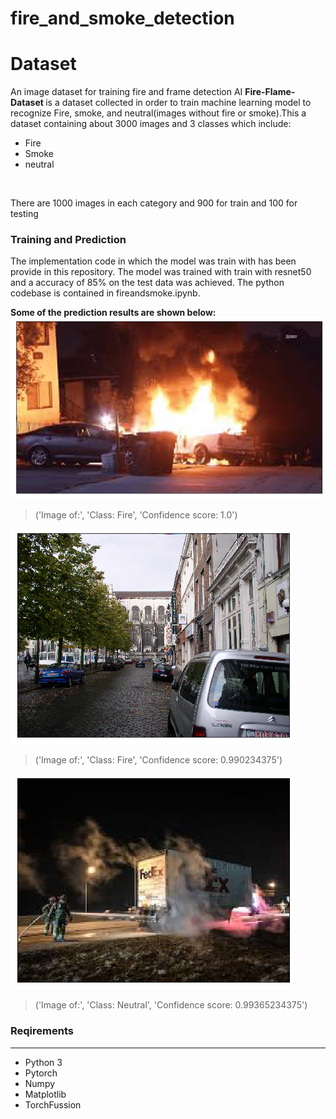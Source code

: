 # fire_and_smoke_detection

# Dataset
An image dataset for training fire and frame detection AI
<strong> Fire-Flame-Dataset </strong> is a dataset collected in order to train machine learning model to recognize Fire, smoke, and neutral(images without fire or smoke).This a dataset containing about 3000 images and 3 classes which include:
* Fire 
* Smoke
* neutral 
<br>

There are 1000 images in each category and 900 for train and 100 for testing

### Training and Prediction
 
The implementation code in which the model was train with has been provide in this repository. The model was trained with train with resnet50 and a accuracy of 85% on the test data was achieved. The python codebase is contained in fireandsmoke.ipynb. 

<strong>Some of the prediction results are shown below:</strong> <br>
![fire](./results/fire.png)
> ('Image of:', 'Class: Fire', 'Confidence score: 1.0') 

![nuetral](./results/nuetral.png)
> ('Image of:', 'Class: Fire', 'Confidence score: 0.990234375') 

![smoke](./results/smoke.png)
> ('Image of:', 'Class: Neutral', 'Confidence score: 0.99365234375') 


### Reqirements
___
* Python 3
* Pytorch
* Numpy
* Matplotlib
* TorchFussion
